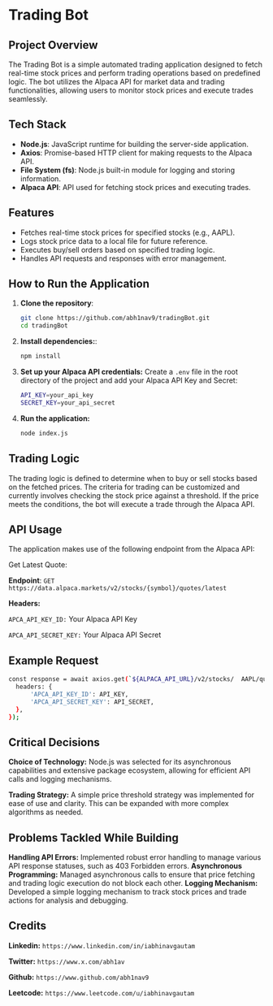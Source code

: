 # Trading Bot

## Project Overview
The Trading Bot is a simple automated trading application designed to fetch real-time stock prices and perform trading operations based on predefined logic. The bot utilizes the Alpaca API for market data and trading functionalities, allowing users to monitor stock prices and execute trades seamlessly.

## Tech Stack
- **Node.js**: JavaScript runtime for building the server-side application.
- **Axios**: Promise-based HTTP client for making requests to the Alpaca API.
- **File System (fs)**: Node.js built-in module for logging and storing information.
- **Alpaca API**: API used for fetching stock prices and executing trades.

## Features
- Fetches real-time stock prices for specified stocks (e.g., AAPL).
- Logs stock price data to a local file for future reference.
- Executes buy/sell orders based on specified trading logic.
- Handles API requests and responses with error management.

## How to Run the Application
1. **Clone the repository**:
   ```bash
   git clone https://github.com/abh1nav9/tradingBot.git
   cd tradingBot
2. **Install dependencies:**:
   ```bash
   npm install
3. **Set up your Alpaca API credentials:** Create a `.env` file in the root directory of the project and add your Alpaca API Key and Secret:
   ```bash
   API_KEY=your_api_key
   SECRET_KEY=your_api_secret
4. **Run the application:**
   ```bash
   node index.js

## Trading Logic
The trading logic is defined to determine when to buy or sell stocks based on the fetched prices. The criteria for trading can be customized and currently involves checking the stock price against a threshold. If the price meets the conditions, the bot will execute a trade through the Alpaca API.

## API Usage
The application makes use of the following endpoint from the Alpaca API:

Get Latest Quote:

**Endpoint**: `GET https://data.alpaca.markets/v2/stocks/{symbol}/quotes/latest`

**Headers:**

`APCA_API_KEY_ID:` Your Alpaca API Key

`APCA_API_SECRET_KEY:` Your Alpaca API Secret

## Example Request
  ```bash
 const response = await axios.get(`${ALPACA_API_URL}/v2/stocks/  AAPL/quotes/latest`, {
    headers: {
        'APCA_API_KEY_ID': API_KEY,
        'APCA_API_SECRET_KEY': API_SECRET,
    },
  });
```
## Critical Decisions
**Choice of Technology:** Node.js was selected for its asynchronous capabilities and extensive package ecosystem, allowing for efficient API calls and logging mechanisms.

**Trading Strategy:** A simple price threshold strategy was implemented for ease of use and clarity. This can be expanded with more complex algorithms as needed.

## Problems Tackled While Building
**Handling API Errors:** Implemented robust error handling to manage various API response statuses, such as 403 Forbidden errors.
**Asynchronous Programming:** Managed asynchronous calls to ensure that price fetching and trading logic execution do not block each other.
**Logging Mechanism:** Developed a simple logging mechanism to track stock prices and trade actions for analysis and debugging.

## Credits
**Linkedin:** `https://www.linkedin.com/in/iabhinavgautam`

**Twitter:** `https://www.x.com/abh1av`

**Github:** `https://www.github.com/abh1nav9`

**Leetcode:** `https://www.leetcode.com/u/iabhinavgautam`
